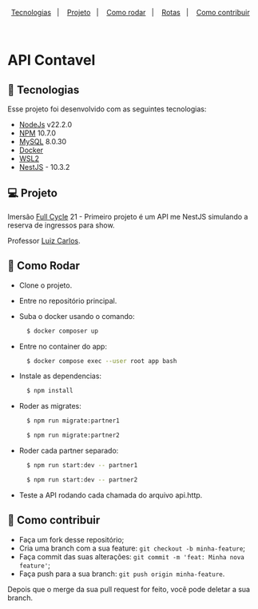 <p align="center">
  <a href="#-tecnologias">Tecnologias</a>&nbsp;&nbsp;&nbsp;|&nbsp;&nbsp;&nbsp;
  <a href="#-projeto">Projeto</a>&nbsp;&nbsp;&nbsp;|&nbsp;&nbsp;&nbsp;
  <a href="#-como-rodar">Como rodar</a>&nbsp;&nbsp;&nbsp;|&nbsp;&nbsp;&nbsp;
  <a href="#-rotas">Rotas</a>&nbsp;&nbsp;&nbsp;|&nbsp;&nbsp;&nbsp;
  <a href="#-como-contribuir">Como contribuir</a>&nbsp;&nbsp;&nbsp;
</p>
<br>

# API Contavel


## 🚀 Tecnologias

Esse projeto foi desenvolvido com as seguintes tecnologias:

- [NodeJs](https://nodejs.org/en) v22.2.0
- [NPM](https://www.npmjs.com/) 10.7.0
- [MySQL](https://www.mysql.com/) 8.0.30
- [Docker](https://www.docker.com/)
- [WSL2](https://learn.microsoft.com/pt-br/windows/wsl/install)
- [NestJS](https://nestjs.com/) - 10.3.2

## 💻 Projeto

Imersão [Full Cycle](https://fullcycle.com.br/) 21 - Primeiro projeto é um API me NestJS simulando a reserva de ingressos para show.

Professor [Luiz Carlos](https://www.linkedin.com/in/argentinaluiz/).

## 🚀 Como Rodar

- Clone o projeto.
- Entre no repositório principal.
- Suba o docker usando o comando:
    ```bash
      $ docker composer up
    ```
- Entre no container do app:
    ```bash
      $ docker compose exec --user root app bash
    ```
- Instale as dependencias:
    ```bash
      $ npm install
    ```
- Roder as migrates:
    ```bash
      $ npm run migrate:partner1
    ```

    ```bash
      $ npm run migrate:partner2
    ```
- Roder cada partner separado:
    ```bash
      $ npm run start:dev -- partner1
    ```
  
    ```bash
      $ npm run start:dev -- partner2
    ```
- Teste a API rodando cada chamada do arquivo api.http.

## 🤔 Como contribuir

- Faça um fork desse repositório;
- Cria uma branch com a sua feature: `git checkout -b minha-feature`;
- Faça commit das suas alterações: `git commit -m 'feat: Minha nova feature'`;
- Faça push para a sua branch: `git push origin minha-feature`.

Depois que o merge da sua pull request for feito, você pode deletar a sua branch.